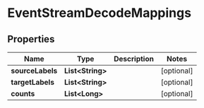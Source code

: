 

# EventStreamDecodeMappings



## Properties

| Name | Type | Description | Notes |
|------------ | ------------- | ------------- | -------------|
|**sourceLabels** | **List&lt;String&gt;** |  |  [optional] |
|**targetLabels** | **List&lt;String&gt;** |  |  [optional] |
|**counts** | **List&lt;Long&gt;** |  |  [optional] |



